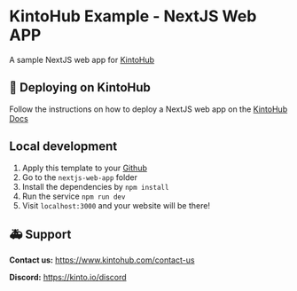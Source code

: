# KintoHub Example - NextJS Web APP

A sample NextJS web app for [KintoHub](https://kintohub.com)

## :rocket: Deploying on KintoHub

Follow the instructions on how to deploy a NextJS web app on the [KintoHub Docs](https://docs.kintohub.com/examples/nextjs/nextjs-example/)

## Local development

1. Apply this template to your [Github](https://github.com/kintoproj/kinto-examples/generate)
2. Go to the `nextjs-web-app` folder
3. Install the dependencies by `npm install`
4. Run the service `npm run dev`
5. Visit `localhost:3000` and your website will be there!

## :ambulance: Support

**Contact us:** https://www.kintohub.com/contact-us

**Discord:** https://kinto.io/discord
